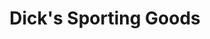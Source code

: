 ---
title: "Dick's Sporting Goods"
url: /cincinnati/dicks-sporting-goods-colerain-avenue/
shop: Sport
---